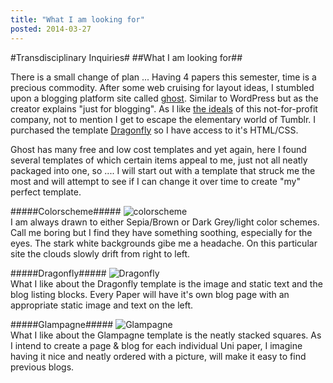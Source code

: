 ```yaml
---
title: "What I am looking for"
posted: 2014-03-27
---
```


#Transdisciplinary Inquiries#
##What I am looking for##

There is a small change of plan ...
Having 4 papers this semester, time is a precious commodity. After some web cruising for layout ideas, I stumbled upon a blogging platform site called [ghost][1]. Similar to WordPress but as the creator explains "just for blogging". As I like [the ideals][2] of this not-for-profit company, not to mention I get to escape the elementary world of Tumblr. I purchased the template [Dragonfly][3] so I have access to it's HTML/CSS.

Ghost has many free and low cost templates and yet again, here I found several templates of which certain items appeal to me, just not all neatly packaged into one, so .... I will start out with a template that struck me the most and will attempt to see if I can change it over time to create "my" perfect template.

#####Colorscheme#####
![colorscheme](http://i.imgur.com/ZUwsEsa.jpg?2)  
I am always drawn to either Sepia/Brown or Dark Grey/light color schemes.
Call me boring but I find they have something soothing, especially for the eyes. The stark white backgrounds gibe me a headache. On this particular site the clouds slowly drift from right to left.

#####Dragonfly#####
![Dragonfly](http://i.imgur.com/ht2nxzm.png)  
What I like about the Dragonfly template is the image and static text and the blog listing blocks. Every Paper will have it's own blog page with an appropriate static image and text on the left.

#####Glampagne#####
![Glampagne](http://i.imgur.com/leL5aK1.jpg?1)  
What I like about the Glampagne template is the neatly stacked squares. As I intend to create a page & blog for each individual Uni paper, I imagine having it nice and neatly ordered with a picture, will make it easy to find previous blogs.

[1]: https://ghost.org/
[2]: https://ghost.org/features/
[3]: http://dragonfly-v4.sunflowertheme.com/

